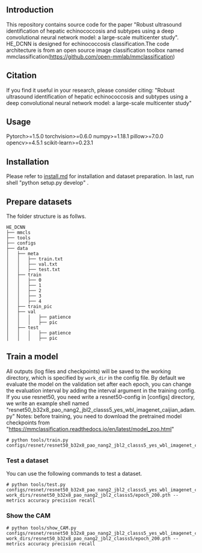 
## Introduction
This repository contains source code for the paper "Robust ultrasound identification of hepatic echinococcosis and subtypes using a deep convolutional neural network model: a large-scale multicenter study".
HE_DCNN is designed for echinococcosis classification.The code architecture is from an open source image classification toolbox named mmclassification(https://github.com/open-mmlab/mmclassification)


## Citation
If you find it useful in your research, please consider citing: "Robust ultrasound identification of hepatic echinococcosis and subtypes using a deep convolutional neural network model: a large-scale multicenter study"


## Usage
Pytorch>=1.5.0
torchvision>=0.6.0
numpy>=1.18.1
pillow>=7.0.0
opencv>=4.5.1
scikit-learn>=0.23.1

## Installation
Please refer to [install.md](docs/install.md) for installation and dataset preparation.
In last, run shell "python setup.py develop" .


## Prepare datasets
The folder structure is as follws.
```
HE_DCNN
├── mmcls
├── tools
├── configs
├── data
│   ├── meta
│   │   ├── train.txt
│   │   ├── val.txt
│   │   ├── test.txt
│   ├── train
│   │   ├── 0
│   │   ├── 1
│   │   ├── 2
│   │   ├── 3
│   │   ├── 4
│   ├── train_pic
│   ├── val
│   │   │   ├── patience
│   │   │   ├── pic
│   ├── test
│   │   │   ├── patience
│   │   │   ├── pic
```

## Train a model
All outputs (log files and checkpoints) will be saved to the working directory, which is specified by `work_dir` in the config file.
By default we evaluate the model on the validation set after each epoch, you can change the evaluation interval by adding the interval argument in the training config.
If you use resnet50, you need write a resnet50-config in [configs] directory, we write an example shell named "resnet50_b32x8_pao_nang2_jbl2_classs5_yes_wbl_imagenet_caijian_adam.py"
Notes: before training, you need to download the pretrained model checkpoints from "https://mmclassification.readthedocs.io/en/latest/model_zoo.html"
```shell
# python tools/train.py configs/resnet/resnet50_b32x8_pao_nang2_jbl2_classs5_yes_wbl_imagenet_caijian_adam.py
```


### Test a dataset
You can use the following commands to test a dataset.
```shell
# python tools/test.py configs/resnet/resnet50_b32x8_pao_nang2_jbl2_classs5_yes_wbl_imagenet_caijian_adam.py work_dirs/resnet50_b32x8_pao_nang2_jbl2_classs5/epoch_200.pth --metrics accuracy precision recall
```


### Show the CAM
```shell
# python tools/show_CAM.py configs/resnet/resnet50_b32x8_pao_nang2_jbl2_classs5_yes_wbl_imagenet_caijian_adam.py work_dirs/resnet50_b32x8_pao_nang2_jbl2_classs5/epoch_200.pth --metrics accuracy precision recall
```


